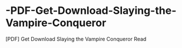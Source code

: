 # -PDF-Get-Download-Slaying-the-Vampire-Conqueror
[PDF] Get Download Slaying the Vampire Conqueror Read
